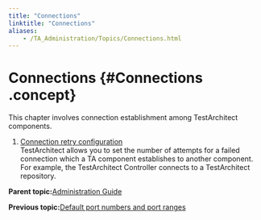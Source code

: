 ```yaml
--- 
title: "Connections"
linktitle: "Connections"
aliases: 
    - /TA_Administration/Topics/Connections.html
---
```

# Connections {#Connections .concept}

This chapter involves connection establishment among TestArchitect components.

1.  [Connection retry configuration](../../TA_Administration/Topics/Connection_retry_configuration.html)  
TestArchitect allows you to set the number of attempts for a failed connection which a TA component establishes to another component. For example, the TestArchitect Controller connects to a TestArchitect repository.

**Parent topic:**[Administration Guide](../../TA_Administration/Topics/Administration_Guide_begin.html)

**Previous topic:**[Default port numbers and port ranges](../../TA_Administration/Topics/adm_port_number_port_ranges.html)

